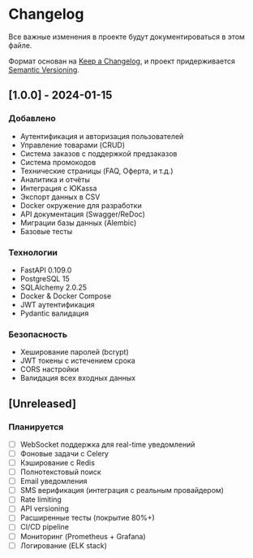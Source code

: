 # Changelog

Все важные изменения в проекте будут документироваться в этом файле.

Формат основан на [Keep a Changelog](https://keepachangelog.com/ru/1.0.0/),
и проект придерживается [Semantic Versioning](https://semver.org/lang/ru/).

## [1.0.0] - 2024-01-15

### Добавлено
-  Аутентификация и авторизация пользователей
- Управление товарами (CRUD)
- Система заказов с поддержкой предзаказов
- Система промокодов
- Технические страницы (FAQ, Оферта, и т.д.)
- Аналитика и отчёты
- Интеграция с ЮKassa
- Экспорт данных в CSV
- Docker окружение для разработки
- API документация (Swagger/ReDoc)
- Миграции базы данных (Alembic)
- Базовые тесты

### Технологии
- FastAPI 0.109.0
- PostgreSQL 15
- SQLAlchemy 2.0.25
- Docker & Docker Compose
- JWT аутентификация
- Pydantic валидация

### Безопасность
- Хеширование паролей (bcrypt)
- JWT токены с истечением срока
- CORS настройки
- Валидация всех входных данных

## [Unreleased]

### Планируется
- [ ] WebSocket поддержка для real-time уведомлений
- [ ] Фоновые задачи с Celery
- [ ] Кэширование с Redis
- [ ] Полнотекстовый поиск
- [ ] Email уведомления
- [ ] SMS верификация (интеграция с реальным провайдером)
- [ ] Rate limiting
- [ ] API versioning
- [ ] Расширенные тесты (покрытие 80%+)
- [ ] CI/CD pipeline
- [ ] Мониторинг (Prometheus + Grafana)
- [ ] Логирование (ELK stack)
